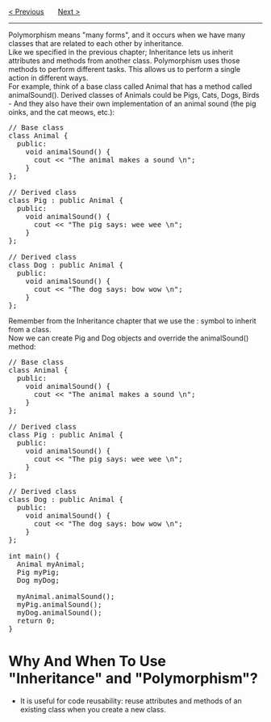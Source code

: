 <a href="/Classes/Inheritance/Specifiers.md">&lt; Previous</a>
&nbsp;&nbsp;&nbsp;&nbsp;&nbsp;
<a href="/Classes/Files.md">Next &gt;</a>
<hr>
Polymorphism means "many forms", and it occurs when we have many classes that are related to each other by inheritance.
<br>
Like we specified in the previous chapter; Inheritance lets us inherit attributes and methods from another class. Polymorphism uses those methods to perform different tasks. This allows us to perform a single action in different ways.
<br>
For example, think of a base class called Animal that has a method called animalSound(). Derived classes of Animals could be Pigs, Cats, Dogs, Birds - And they also have their own implementation of an animal sound (the pig oinks, and the cat meows, etc.):
<pre>
// Base class
class Animal {
  public:
    void animalSound() {
      cout &lt;&lt; "The animal makes a sound \n";
    }
};<br>
// Derived class
class Pig : public Animal {
  public:
    void animalSound() {
      cout &lt;&lt; "The pig says: wee wee \n";
    }
};<br>
// Derived class
class Dog : public Animal {
  public:
    void animalSound() {
      cout &lt;&lt; "The dog says: bow wow \n";
    }
};
</pre>
Remember from the Inheritance chapter that we use the : symbol to inherit from a class.
<br>
Now we can create Pig and Dog objects and override the animalSound() method:
<pre>
// Base class
class Animal {
  public:
    void animalSound() {
      cout &lt;&lt; "The animal makes a sound \n";
    }
};<br>
// Derived class
class Pig : public Animal {
  public:
    void animalSound() {
      cout &lt;&lt; "The pig says: wee wee \n";
    }
};<br>
// Derived class
class Dog : public Animal {
  public:
    void animalSound() {
      cout &lt;&lt; "The dog says: bow wow \n";
    }
};<br>
int main() {
  Animal myAnimal;
  Pig myPig;
  Dog myDog;<br>
  myAnimal.animalSound();
  myPig.animalSound();
  myDog.animalSound();
  return 0;
}
</pre>
<h1>Why And When To Use "Inheritance" and "Polymorphism"?</h1>
<ul><li>It is useful for code reusability: reuse attributes and methods of an existing class when you create a new class.</li></ul>
